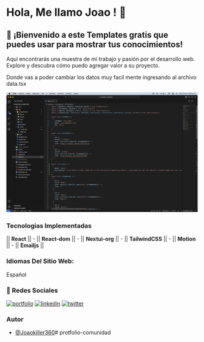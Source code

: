 # Hola, Me llamo Joao ! 👋

## 🚀 ¡Bienvenido a este Templates gratis que puedes usar para mostrar tus conocimientos!
Aquí encontrarás una muestra de mi trabajo y pasión por el desarrollo web. Explore y descubra cómo puedo agregar valor a su proyecto.

Donde vas a poder cambiar los datos muy facil mente ingresando al archivo data.tsx

<img src='https://raw.githubusercontent.com/Joaokiller360/protfolio-comunidad/main/public/screen-phote/screen.png' alt='Screen' />

### Tecnologias Implementadas

|| **React** || - || **React-dom** || - || **Nextui-org** || - || **TailwindCSS** || - || **Motion** || - || **Emailjs** ||

### **Idiomas Del Sitio Web:** 
Español

### 🔗 Redes Sociales
[![portfolio](https://img.shields.io/badge/my_portfolio-000?style=for-the-badge&logo=ko-fi&logoColor=white)](https://my-project-alpha-neon.vercel.app/)
[![linkedin](https://img.shields.io/badge/linkedin-0A66C2?style=for-the-badge&logo=linkedin&logoColor=white)](https://www.linkedin.com/in/joao-alexander-barres-diaz)
[![twitter](https://img.shields.io/badge/twitter-1DA1F2?style=for-the-badge&logo=twitter&logoColor=white)](https://twitter.com/J_o_a_o_B)

### Autor

- [@Joaokiller360](https://www.github.com/Joaokiller360)# protfolio-comunidad
